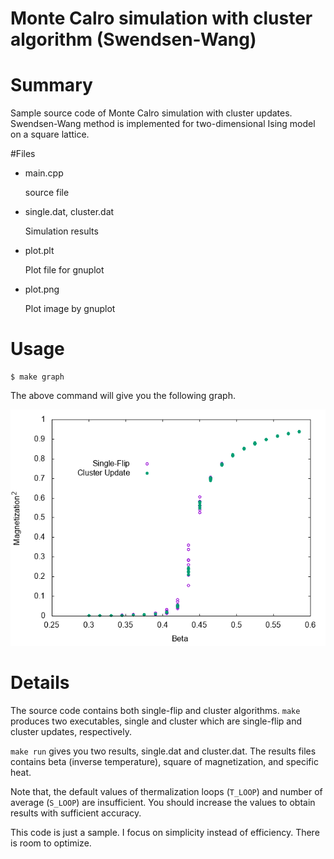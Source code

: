 Monte Calro simulation with cluster algorithm (Swendsen-Wang)
===

# Summary

Sample source code of Monte Calro simulation with cluster updates.
Swendsen-Wang method is implemented for two-dimensional Ising model
on a square lattice.

#Files

- main.cpp

   source file

- single.dat, cluster.dat

  Simulation results

- plot.plt

  Plot file for gnuplot

- plot.png

  Plot image by gnuplot

# Usage

    $ make graph

The above command will give you the following graph.

![plot.png](plot.png)

# Details

The source code contains both single-flip and cluster algorithms.
`make` produces two executables, single and cluster which are
single-flip and cluster updates, respectively.

`make run` gives you two results, single.dat and cluster.dat.
The results files contains beta (inverse temperature), square of
magnetization, and specific heat.

Note that, the default values of thermalization loops (`T_LOOP`)
and number of average (`S_LOOP`) are insufficient. You should increase the values to obtain results with sufficient accuracy.

This code is just a sample. I focus on simplicity instead of efficiency. There is room to optimize.

